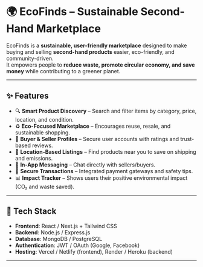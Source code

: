 # 🌍 EcoFinds – Sustainable Second-Hand Marketplace  

EcoFinds is a **sustainable, user-friendly marketplace** designed to make buying and selling **second-hand products** easier, eco-friendly, and community-driven.  
It empowers people to **reduce waste, promote circular economy, and save money** while contributing to a greener planet.  

---

## ✨ Features  

- 🔍 **Smart Product Discovery** – Search and filter items by category, price, location, and condition.  
- ♻️ **Eco-Focused Marketplace** – Encourages reuse, resale, and sustainable shopping.  
- 🛒 **Buyer & Seller Profiles** – Secure user accounts with ratings and trust-based reviews.  
- 📍 **Location-Based Listings** – Find products near you to save on shipping and emissions.  
- 💬 **In-App Messaging** – Chat directly with sellers/buyers.  
- 🔐 **Secure Transactions** – Integrated payment gateways and safety tips.  
- 📊 **Impact Tracker** – Shows users their positive environmental impact (CO₂ and waste saved).  

---

## 🚀 Tech Stack  

- **Frontend**: React / Next.js + Tailwind CSS  
- **Backend**: Node.js / Express.js  
- **Database**: MongoDB / PostgreSQL  
- **Authentication**: JWT / OAuth (Google, Facebook)  
- **Hosting**: Vercel / Netlify (frontend), Render / Heroku (backend)  

---
